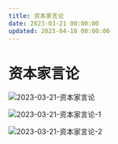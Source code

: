 ```yaml
---
title: 资本家言论
date: 2023-03-21 00:00:00
updated: 2023-04-18 00:00:00
---
```


# 资本家言论

![2023-03-21-资本家言论](assets/2023-03-21-资本家言论.jpeg)

![2023-03-21-资本家言论-1](assets/2023-03-21-资本家言论-1.jpeg)

![2023-03-21-资本家言论-2](assets/2023-03-21-资本家言论-2.jpeg)

